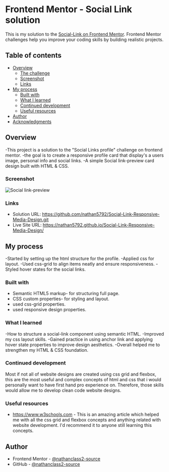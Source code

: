 # Frontend Mentor - Social Link solution

This is my solution to the [Social-Link on Frontend Mentor](https://www.frontendmentor.io/challenges/bento-grid-RMydElrlOj). Frontend Mentor challenges help you improve your coding skills by building realistic projects. 

## Table of contents

- [Overview](#overview)
  - [The challenge](#the-challenge)
  - [Screenshot](#screenshot)
  - [Links](#links)
- [My process](#my-process)
  - [Built with](#built-with)
  - [What I learned](#what-i-learned)
  - [Continued development](#continued-development)
  - [Useful resources](#useful-resources)
- [Author](#author)
- [Acknowledgments](#acknowledgments)
 
## Overview
-This project is a solution to the "Social Links profile" challenge on frontend mentor.
-the goal is to create a responsive profile card that display's a users image, personal info and social links.
-A simple Social link-preview card design built with HTML & CSS.

### Screenshot

![Social link-preview](./assets/images/Social-link%20Preview.png)

### Links

- Solution URL: https://github.com/nathan5792/Social-Link-Responsive-Media-Design.git
- Live Site URL: https://nathan5792.github.io/Social-Link-Responsive-Media-Design/

## My process
-Started by setting up the html structure for the profile.
-Applied css for layout.
-Used css-grid to align items neatly and ensure responsiveness.
-Styled hover states for the social links.

### Built with

- Semantic HTML5 markup- for structuring full page.
- CSS custom properties- for styling and layout.
- used css-grid properties.
- used responsive design properties.

### What I learned
-How to structure a social-link component using semantic HTML.
-Improved my css layout skills.
-Gained practice in using anchor link and applying hover state properties to improve design aesthetics.
-Overall helped me to strengthen my HTML & CSS foundation. 

### Continued development

Most if not all of website designs are created using css grid and flexbox, this are the most useful and complex concepts of html and css that i would personally want to have first hand pro experience on. Therefore, those skills would allow me to develop clean code website designs. 

### Useful resources
- https://www.w3schools.com - This is an amazing article which helped me with all the css grid and flexbox concepts and anything related with website  development. I'd recommend it to anyone still learning this concepts.

## Author
- Frontend Mentor - [@nathanclass2-source](https://www.frontendmentor.io/profile/nathanclass2-source)
- GitHub - [@nathanclass2-source](https://www.frontendmentor.io/profile/nathanclass2-source)

